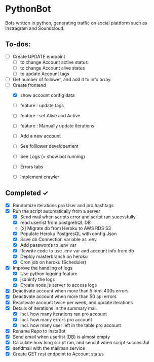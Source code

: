 # PythonBot

Bots written in python, generating traffic on social plattform such as Instragram and Soundcloud.

## To-dos:

- [ ] Create UPDATE endpoint 
  - [ ] to change Account active status
  - [ ] to change Account alive status
  - [ ] to update Account tags
- [ ] Get number of follower, and add it to info array.
- [ ] Create frontend 
  - [x] show account config data 
  - [ ] feature : update tags
  - [ ] feature : set Alive and Active
  - [ ] feature : Manually update iterations
  - [ ] Add a new account
  - [ ] See folllower developement
  - [ ] See Logs (= show bot running)
  - [ ] Errors tabs
  - [ ] Implement crawler  


## Completed ✓

- [x] Randomize iterations pro User and pro hashtags
- [x] Run the script automatically from a server
  - [x] Send mail when scripts error and script ran sucessfully
  - [x] read userlist from postgreSQL DB
  - [x] Migrate db from Heroku to AWS RDS S3
  - [x] Populate Heroku PostgresQL with config.Json
  - [x] Save db Connection variable as .env
  - [x] Add passwords to .env var
  - [x] Rewrite code to use .env var and account info from db
  - [x] Deploy masterbranch on heroku
  - [x] Cron job on heroku (Scheduler)
- [x] Improve the handling of logs
  - [x] Use python logging feature
  - [x] jsoninfy the logs
  - [x] Create node.js server to access logs
- [x] Deactivate account when more than 5 html 400s errors
- [x] Deactivate account when more than 50 api errors
- [x] Reactivate account twice per week, and update iterations
- [x] Details of iterations in the summary mail.
  - [x] Incl. how many iterations ran pro account
  - [x] Incl. how many errors pro account
  - [x] Incl. how many user left in the table pro account
- [x] Rename Repo to InstaBot
- [x] Send email when userlist (DB) is almost empty
- [x] Calculate how long script ran, and send it when script successful
- [x] sendmail with the mailman service
- [x] Create GET rest endpoint to Account status
